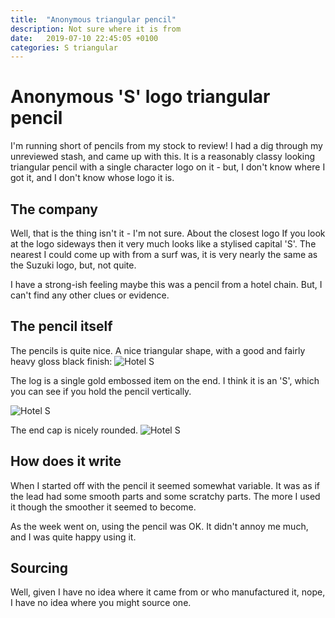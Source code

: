 ```yaml
---
title:  "Anonymous triangular pencil"
description: Not sure where it is from
date:   2019-07-10 22:45:05 +0100
categories: S triangular
---
```


# Anonymous 'S' logo triangular pencil

I'm running short of pencils from my stock to review! I had a dig through my unreviewed
stash, and came up with this. It is a reasonably classy looking triangular pencil with a
single character logo on it - but, I don't know where I got it, and I don't know whose
logo it is.

## The company

Well, that is the thing isn't it - I'm not sure. About the closest logo If you look at
the logo sideways then it very much looks like a stylised capital 'S'. The nearest I could
come up with from a surf was, it is very nearly the same as the Suzuki logo, but, not quite.

I have a strong-ish feeling maybe this was a pencil from a hotel chain. But, I can't find
any other clues or evidence.

## The pencil itself

The pencils is quite nice. A nice triangular shape, with a good and fairly heavy gloss
black finish:
![Hotel S]({{site.url}}/images/hotel_s.jpg)

The log is a single gold embossed item on the end. I think it is an 'S', which you can see
if you hold the pencil vertically.

![Hotel S]({{site.url}}/images/hotel_s_end.jpg)

The end cap is nicely rounded.
![Hotel S]({{site.url}}/images/hotel_s_tail.jpg)

## How does it write

When I started off with the pencil it seemed somewhat variable. It was as if the lead
had some smooth parts and some scratchy parts. The more I used it though the smoother it
seemed to become.

As the week went on, using the pencil was OK. It didn't annoy me much, and I was quite
happy using it.

## Sourcing

Well, given I have no idea where it came from or who manufactured it, nope, I have no
idea where you might source one.

